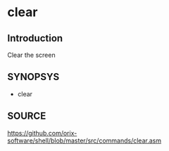 # clear

## Introduction

Clear the screen

## SYNOPSYS

+ clear

## SOURCE

https://github.com/orix-software/shell/blob/master/src/commands/clear.asm
